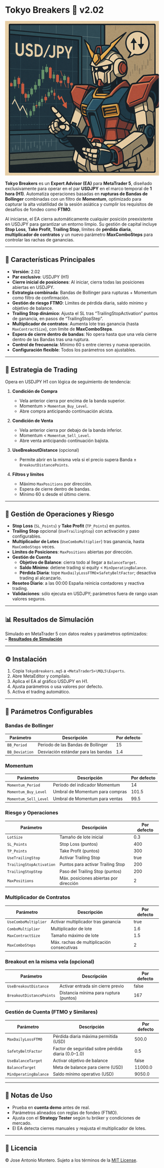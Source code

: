 # Tokyo Breakers 🤖 v2.02

![Tokyo Breakers Logo](images/Tokyo_Breakers_logo.png)

**Tokyo Breakers** es un **Expert Advisor (EA)** para **MetaTrader 5**, diseñado exclusivamente para operar en el par **USDJPY** en el marco temporal de **1 hora (H1)**. Automatiza operaciones basadas en **rupturas de Bandas de Bollinger** combinadas con un filtro de **Momentum**, optimizado para capturar la alta volatilidad de la sesión asiática y cumplir los requisitos de desafíos de fondeo como **FTMO**.

Al iniciarse, el EA cierra automáticamente cualquier posición preexistente en USDJPY para garantizar un entorno limpio. Su gestión de capital incluye **Stop Loss**, **Take Profit**, **Trailing Stop**, límites de **pérdida diaria**, **multiplicador de contratos** y un nuevo parámetro **MaxComboSteps** para controlar las rachas de ganancias.

---

## 📌 Características Principales

- **Versión**: 2.02  
- **Par exclusivo**: USDJPY (H1)  
- **Cierre inicial de posiciones**: Al iniciar, cierra todas las posiciones abiertas en USDJPY.  
- **Estrategia combinada**: Bandas de Bollinger para rupturas + Momentum como filtro de confirmación.  
- **Gestión de riesgo FTMO**: Límites de pérdida diaria, saldo mínimo y objetivo de balance.  
- **Trailing Stop dinámico**: Ajusta el SL tras “TrailingStopActivation” puntos de ganancia, en pasos de “TrailingStopStep”.  
- **Multiplicador de contratos**: Aumenta lote tras ganancia (hasta `MaxContractSize`), con límite de **MaxComboSteps**.  
- **Espera de cierre dentro de bandas**: No opera hasta que una vela cierre dentro de las Bandas tras una ruptura.  
- **Control de frecuencia**: Mínimo 60 s entre cierres y nueva operación.  
- **Configuración flexible**: Todos los parámetros son ajustables.

---

## 🚀 Estrategia de Trading

Opera en USDJPY H1 con lógica de seguimiento de tendencia:

1. **Condición de Compra**  
   - Vela anterior cierra por encima de la banda superior.  
   - Momentum > `Momentum_Buy_Level`.  
   - Abre compra anticipando continuación alcista.

2. **Condición de Venta**  
   - Vela anterior cierra por debajo de la banda inferior.  
   - Momentum < `Momentum_Sell_Level`.  
   - Abre venta anticipando continuación bajista.

3. **UseBreakoutDistance** (opcional)  
   - Permite abrir en la misma vela si el precio supera Banda ± `BreakoutDistancePoints`.

4. **Filtros y límites**  
   - Máximo `MaxPositions` por dirección.  
   - Espera de cierre dentro de bandas.  
   - Mínimo 60 s desde el último cierre.  

---

## 🔧 Gestión de Operaciones y Riesgo

- **Stop Loss** (`SL_Points`) y **Take Profit** (`TP_Points`) en puntos.  
- **Trailing Stop** opcional (`UseTrailingStop`) con activación y paso configurables.  
- **Multiplicador de Lotes** (`UseComboMultiplier`) tras ganancia, hasta `MaxComboSteps` veces.  
- **Límites de Posiciones**: `MaxPositions` abiertas por dirección.  
- **Gestión de Cuenta**  
  - **Objetivo de Balance**: cierra todo al llegar a `BalanceTarget`.  
  - **Saldo Mínimo**: detiene trading si equity < `MinOperatingBalance`.  
  - **Pérdida Diaria**: tope `MaxDailyLossFTMO`×`SafetyBeltFactor`; desactiva trading al alcanzarlo.  
- **Reseteo Diario**: a las 00:00 España reinicia contadores y reactiva trading.  
- **Validaciones**: sólo ejecuta en USDJPY; parámetros fuera de rango usan valores seguros.

---

## 📊 Resultados de Simulación

Simulado en MetaTrader 5 con datos reales y parámetros optimizados:  
– **[Resultados de Simulación](Simulaciones%20y%20optimizaciones/README.md)**

---

## ⚙ Instalación

1. Copia `TokyoBreakers.mq5` a `<MetaTrader5>\MQL5\Experts`.  
2. Abre MetaEditor y compílalo.  
3. Aplica el EA al gráfico USDJPY en H1.  
4. Ajusta parámetros o usa valores por defecto.  
5. Activa el trading automático.

---

## 🧾 Parámetros Configurables

### Bandas de Bollinger

| Parámetro       | Descripción                                   | Por defecto |
|-----------------|-----------------------------------------------|-------------|
| `BB_Period`     | Periodo de las Bandas de Bollinger            | 15          |
| `BB_Deviation`  | Desviación estándar para las bandas           | 1.4         |

### Momentum

| Parámetro             | Descripción                              | Por defecto |
|-----------------------|------------------------------------------|-------------|
| `Momentum_Period`     | Período del indicador Momentum           | 14          |
| `Momentum_Buy_Level`  | Umbral de Momentum para compras          | 101.5       |
| `Momentum_Sell_Level` | Umbral de Momentum para ventas           | 99.5        |

### Riesgo y Operaciones

| Parámetro                | Descripción                                 | Por defecto |
|--------------------------|---------------------------------------------|-------------|
| `LotSize`                | Tamaño de lote inicial                      | 0.3         |
| `SL_Points`              | Stop Loss (puntos)                          | 400         |
| `TP_Points`              | Take Profit (puntos)                        | 300         |
| `UseTrailingStop`        | Activar Trailing Stop                       | true        |
| `TrailingStopActivation` | Puntos para activar Trailing Stop           | 200         |
| `TrailingStopStep`       | Paso del Trailing Stop (puntos)             | 200         |
| `MaxPositions`           | Máx. posiciones abiertas por dirección      | 2           |

### Multiplicador de Contratos

| Parámetro               | Descripción                                 | Por defecto |
|-------------------------|---------------------------------------------|-------------|
| `UseComboMultiplier`    | Activar multiplicador tras ganancia         | true        |
| `ComboMultiplier`       | Multiplicador de lote                       | 1.6         |
| `MaxContractSize`       | Tamaño máximo de lote                       | 1.5         |
| `MaxComboSteps`         | Máx. rachas de multiplicación consecutivas  | 2           |

### Breakout en la misma vela (opcional)

| Parámetro                | Descripción                                | Por defecto |
|--------------------------|--------------------------------------------|-------------|
| `UseBreakoutDistance`    | Activar entrada sin cierre previo          | false       |
| `BreakoutDistancePoints` | Distancia mínima para ruptura (puntos)     | 167         |

### Gestión de Cuenta (FTMO y Similares)

| Parámetro               | Descripción                                          | Por defecto |
|-------------------------|------------------------------------------------------|-------------|
| `MaxDailyLossFTMO`      | Pérdida diaria máxima permitida (USD)                | 500.0       |
| `SafetyBeltFactor`      | Factor de seguridad sobre pérdida diaria (0.0–1.0)   | 0.5         |
| `UseBalanceTarget`      | Activar objetivo de balance                          | false       |
| `BalanceTarget`         | Meta de balance para cierre (USD)                    | 11000.0     |
| `MinOperatingBalance`   | Saldo mínimo operativo (USD)                         | 9050.0      |


---

## 📝 Notas de Uso

- Prueba en **cuenta demo** antes de real.  
- Parámetros alineados con reglas de fondeo (FTMO).  
- Ajusta con el **Strategy Tester** según tu bróker y condiciones de mercado.  
- El EA detecta cierres manuales y reajusta el multiplicador de lotes.

---

## 🪪 Licencia

© Jose Antonio Montero. Sujeto a los términos de la [MIT License](LICENSE.md).  
